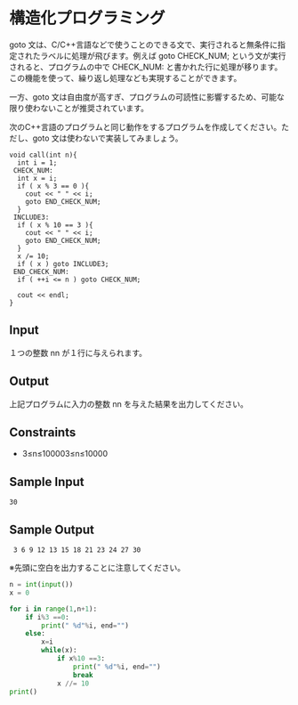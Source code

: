 

# 構造化プログラミング



goto 文は、C/C++言語などで使うことのできる文で、実行されると無条件に指定されたラベルに処理が飛びます。例えば goto CHECK_NUM; という文が実行されると、プログラムの中で CHECK_NUM: と書かれた行に処理が移ります。この機能を使って、繰り返し処理なども実現することができます。

一方、goto 文は自由度が高すぎ、プログラムの可読性に影響するため、可能な限り使わないことが推奨されています。

次のC++言語のプログラムと同じ動作をするプログラムを作成してください。ただし、goto 文は使わないで実装してみましょう。

```
void call(int n){
  int i = 1;
 CHECK_NUM:
  int x = i;
  if ( x % 3 == 0 ){
    cout << " " << i;
    goto END_CHECK_NUM;
  }
 INCLUDE3:
  if ( x % 10 == 3 ){
    cout << " " << i;
    goto END_CHECK_NUM;
  }
  x /= 10;
  if ( x ) goto INCLUDE3;
 END_CHECK_NUM:
  if ( ++i <= n ) goto CHECK_NUM;

  cout << endl;
}
```

## Input

１つの整数 nn が１行に与えられます。

## Output

上記プログラムに入力の整数 nn を与えた結果を出力してください。

## Constraints

- 3≤n≤100003≤n≤10000

## Sample Input

```
30
```

## Sample Output

```
 3 6 9 12 13 15 18 21 23 24 27 30
```

※先頭に空白を出力することに注意してください。

```python
n = int(input())
x = 0

for i in range(1,n+1):
    if i%3 ==0:
        print(" %d"%i, end="")
    else:
        x=i
        while(x):
            if x%10 ==3:
                print(" %d"%i, end="")
                break
            x //= 10
print()
    
```

